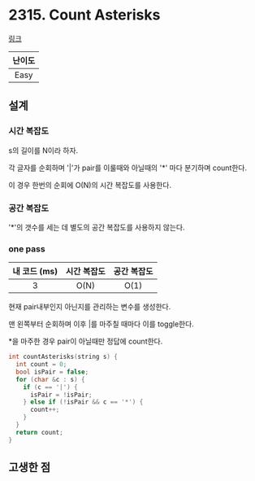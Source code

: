 # 2315. Count Asterisks

[링크](https://leetcode.com/problems/count-asterisks/)

| 난이도 |
| :----: |
|  Easy  |

## 설계

### 시간 복잡도

s의 길이를 N이라 하자.

각 글자를 순회하며 '|'가 pair를 이룰때와 아닐때의 '\*' 마다 분기하며 count한다.

이 경우 한번의 순회에 O(N)의 시간 복잡도를 사용한다.

### 공간 복잡도

'\*'의 갯수를 세는 데 별도의 공간 복잡도를 사용하지 않는다.

### one pass

| 내 코드 (ms) | 시간 복잡도 | 공간 복잡도 |
| :----------: | :---------: | :---------: |
|      3       |    O(N)     |    O(1)     |

현재 pair내부인지 아닌지를 관리하는 변수를 생성한다.

맨 왼쪽부터 순회하며 이후 |를 마주칠 때마다 이를 toggle한다.

\*을 마주한 경우 pair이 아닐때만 정답에 count한다.

```cpp
int countAsterisks(string s) {
  int count = 0;
  bool isPair = false;
  for (char &c : s) {
    if (c == '|') {
      isPair = !isPair;
    } else if (!isPair && c == '*') {
      count++;
    }
  }
  return count;
}
```

## 고생한 점
